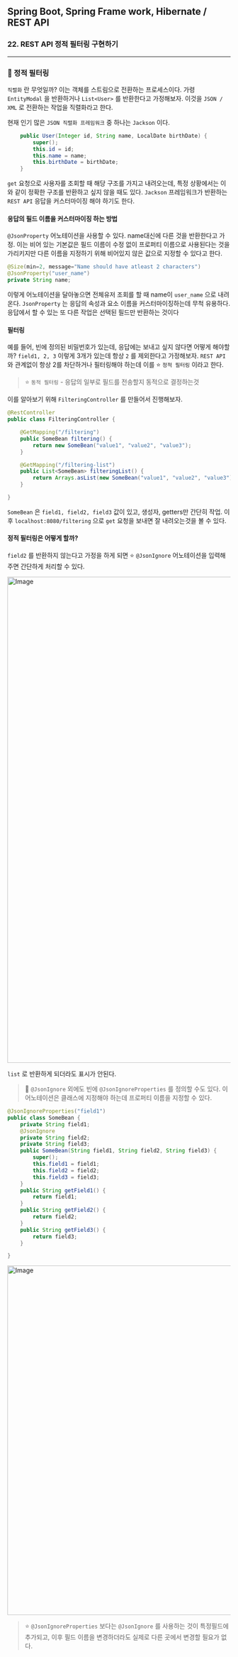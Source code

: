 ## Spring Boot, Spring Frame work, Hibernate / REST API

### 22. REST API 정적 필터링 구현하기

---

### 📌 정적 필터링

`직렬화` 란 무엇일까? 이는 객체를 스트림으로 전환하는 프로세스이다.
가령 `EntityModal` 을 반환하거나 `List<User>` 를 반환한다고 가정해보자. 이것을 `JSON / XML` 로 전환하는 작업을 직렬화라고 한다.

현재 인기 많은 `JSON 직렬화 프레임워크` 중 하나는 `Jackson` 이다.

```java
	public User(Integer id, String name, LocalDate birthDate) {
		super();
		this.id = id;
		this.name = name;
		this.birthDate = birthDate;
	}
```

`get` 요청으로 사용자를 조회할 때 해당 구조를 가지고 내려오는데, 특정 상황에서는 이와 같이 정확한 구조를 반환하고 싶지 않을 때도 있다.
`Jackson` 프레임워크가 반환하는 `REST API` 응답을 커스터마이징 해야 하기도 한다.

#### 응답의 필드 이름을 커스터마이징 하는 방법

`@JsonProperty` 어노테이션을 사용할 수 있다. name대신에 다른 것을 반환한다고 가정.
이는 비어 있는 기본값은 필드 이름이 수정 없이 프로퍼티 이름으로 사용된다는 것을 가리키지만 다른 이름을 지정하기 위해 비어있지 않은 값으로 지정할 수 있다고 한다.

```java
@Size(min=2, message="Name should have atleast 2 characters")
@JsonProperty("user_name")
private String name;
```

이렇게 어노테이션을 달아놓으면 전체유저 조회를 할 때 name이 `user_name` 으로 내려온다.
`JsonProperty` 는 응답의 속성과 요소 이름을 커스터마이징하는데 무척 유용하다.
응답에서 할 수 있는 또 다른 작업은 선택된 필드만 반환하는 것이다

#### 필터링

예를 들어, 빈에 정의된 비밀번호가 있는데, 응답에는 보내고 싶지 않다면 어떻게 해야할까?
`field1, 2, 3` 이렇게 3개가 있는데 항상 `2` 를 제외한다고 가정해보자.
`REST API` 와 관계없이 항상 2를 차단하거나 필터링해야 하는데 이를 ⭐️ `정적 필터링` 이라고 한다.

> ⭐️ `동적 필터링` - 응답의 일부로 필드를 전송할지 동적으로 결정하는것

이를 알아보기 위해 `FilteringController` 를 만들어서 진행해보자.

```java
@RestController
public class FilteringController {

	@GetMapping("/filtering")
	public SomeBean filtering() {
		return new SomeBean("value1", "value2", "value3");
	}

    @GetMapping("/filtering-list")
	public List<SomeBean> filteringList() {
		return Arrays.asList(new SomeBean("value1", "value2", "value3"), new SomeBean("value4", "value5", "value6"));
	}

}
```

`SomeBean` 은 `field1, field2, field3` 값이 있고, 생성자, getters만 간단히 작업.
이후 `localhost:8080/filtering` 으로 `get` 요청을 보내면 잘 내려오는것을 볼 수 있다.

#### 정적 필터링은 어떻게 할까?

`field2` 를 반환하지 않는다고 가정을 하게 되면 ⭐️ `@JsonIgnore` 어노테이션을 입력해주면 간단하게 처리할 수 있다.

<img width="1096" alt="Image" src="https://github.com/user-attachments/assets/0cdf3cef-49e9-4032-8cb1-f97e82904271" />

`list` 로 반환하게 되더라도 표시가 안된다.

> 📍 `@JsonIgnore` 외에도 빈에 `@JsonIgnoreProperties` 를 정의할 수도 있다.
> 이 어노테이션은 클래스에 지정해야 하는데 프로퍼티 이름을 지정할 수 있다.

```java
@JsonIgnoreProperties("field1")
public class SomeBean {
	private String field1;
	@JsonIgnore
	private String field2;
	private String field3;
	public SomeBean(String field1, String field2, String field3) {
		super();
		this.field1 = field1;
		this.field2 = field2;
		this.field3 = field3;
	}
	public String getField1() {
		return field1;
	}
	public String getField2() {
		return field2;
	}
	public String getField3() {
		return field3;
	}

}
```

<img width="788" alt="Image" src="https://github.com/user-attachments/assets/cf049665-1c36-4ccc-91c1-3e1209b35c61" />

> ⭐️ `@JsonIgnoreProperties` 보다는 `@JsonIgnore` 를 사용하는 것이 특정필드에 추가되고, 이후 필드 이름을 변경하더라도 실제로 다른 곳에서 변경할 필요가 없다.
